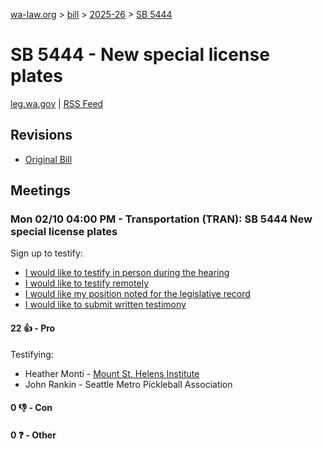 [wa-law.org](/) > [bill](/bill/) > [2025-26](/bill/2025-26/) > [SB 5444](/bill/2025-26/sb/5444/)

# SB 5444 - New special license plates
[leg.wa.gov](https://app.leg.wa.gov/billsummary?BillNumber=5444&Year=2025&Initiative=false) | [RSS Feed](./rss.xml)

## Revisions
* [Original Bill](1/)

## Meetings
### Mon 02/10 04:00 PM - Transportation (TRAN): SB 5444 New special license plates
Sign up to testify:
* [I would like to testify in person during the hearing](https://app.leg.wa.gov/csi/Testifier/Add?chamber=House&mId=32729&aId=163665&caId=25729&tId=1)
* [I would like to testify remotely](https://app.leg.wa.gov/csi/Testifier/Add?chamber=House&mId=32729&aId=163665&caId=25729&tId=2)
* [I would like my position noted for the legislative record](https://app.leg.wa.gov/csi/Testifier/Add?chamber=House&mId=32729&aId=163665&caId=25729&tId=3)
* [I would like to submit written testimony](https://app.leg.wa.gov/csi/Testifier/Add?chamber=House&mId=32729&aId=163665&caId=25729&tId=4)

#### 22 👍 - Pro
Testifying:
* Heather Monti - [Mount St. Helens Institute](/org/mount_st._helens_institute/)
* John Rankin - Seattle Metro Pickleball Association

#### 0 👎 - Con

#### 0 ❓ - Other
